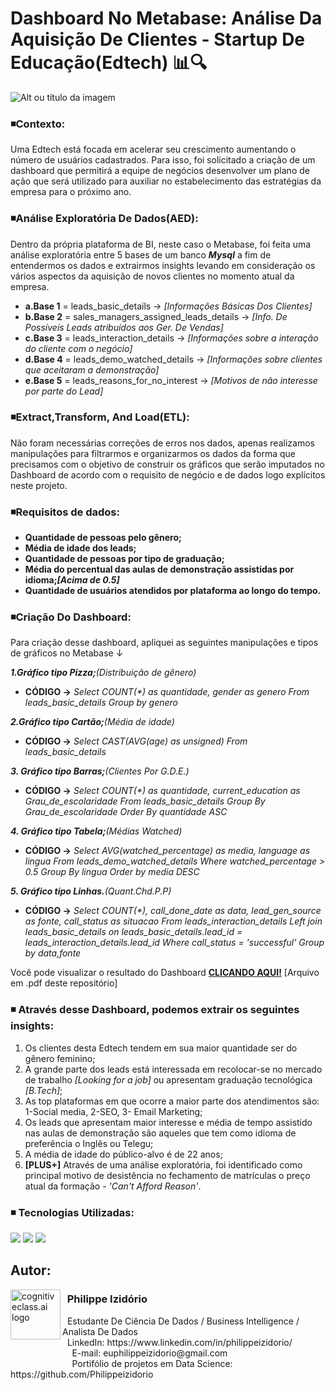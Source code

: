 # Dashboard No Metabase: Análise Da Aquisição De Clientes - Startup De Educação(Edtech) 📊🔍
![Alt ou título da imagem](https://github.com/Philippeizidorio/Analiseclientes_Edtech/assets/145637595/f7210ed3-a01e-4221-900a-4dc36a6b22d9)

### ◾Contexto: 

Uma Edtech está focada em acelerar seu crescimento aumentando o número de usuários cadastrados. Para isso, foi solicitado a criação de um dashboard que permitirá a equipe de
negócios desenvolver um plano de ação que será utilizado para auxiliar no estabelecimento das estratégias da empresa para o próximo ano.

### ◾Análise Exploratória De Dados(AED): 

Dentro da própria plataforma de BI, neste caso o Metabase, foi feita uma análise exploratória entre 5 bases de um banco ***Mysql*** a fim de entendermos os dados e extrairmos insights levando em consideração os vários aspectos da aquisição de novos clientes no momento atual da empresa.
- **a.Base 1** = leads_basic_details → _[Informações Básicas Dos Clientes]_
- **b.Base 2** = sales_managers_assigned_leads_details → _[Info. De Possíveis Leads atribuídos aos Ger. De Vendas]_
- **c.Base 3** = leads_interaction_details → _[Informações sobre a interação do cliente com o negócio]_
- **d.Base 4** = leads_demo_watched_details → _[Informações sobre clientes que aceitaram a demonstração]_
- **e.Base 5** = leads_reasons_for_no_interest → _[Motivos de não interesse por parte do Lead]_

### ◾Extract,Transform, And Load(ETL): 

Não foram necessárias correções de erros nos dados, apenas realizamos manipulações para filtrarmos e organizarmos os dados da forma que precisamos com o objetivo de construir os gráficos que serão imputados no Dashboard de acordo com o requisito de negócio e  de dados logo explícitos neste projeto. 

### ◾Requisitos de dados: 

- **Quantidade de pessoas pelo gênero;**  
- **Média de idade dos leads;**
- **Quantidade de pessoas por tipo de graduação;**
- **Média do percentual das aulas de demonstração assistidas por idioma;_[Acima de 0.5]_**
- **Quantidade de usuários atendidos por plataforma ao longo do tempo.**

### ◾Criação Do Dashboard:

Para criação desse dashboard, apliquei as seguintes manipulações e tipos de gráficos no Metabase ↓
 
***1.Gráfico tipo Pizza;***_(Distribuição de gênero)_

- **CÓDIGO →** _Select COUNT(*) as quantidade, gender as genero
              From leads_basic_details
              Group by genero_

***2.Gráfico tipo Cartão;***_(Média de idade)_

- **CÓDIGO →** _Select CAST(AVG(age) as unsigned)
              From leads_basic_details_

***3. Gráfico tipo Barras;***_(Clientes Por G.D.E.)_

- **CÓDIGO →** _Select COUNT(*) as quantidade, current_education as Grau_de_escolaridade
                From leads_basic_details
                Group By Grau_de_escolaridade
                Order By quantidade ASC_

***4. Gráfico tipo Tabela;***_(Médias Watched)_

- **CÓDIGO →** _Select AVG(watched_percentage) as media, language as lingua
               From leads_demo_watched_details
               Where watched_percentage > 0.5
               Group By lingua
               Order by media DESC_

***5. Gráfico tipo Linhas.***_(Quant.Chd.P.P)_

- **CÓDIGO →** _Select COUNT(*), call_done_date as data, lead_gen_source as fonte, call_status as situacao
                From leads_interaction_details
                Left join leads_basic_details on leads_basic_details.lead_id =  leads_interaction_details.lead_id
                Where call_status = 'successful'
                Group by data,fonte_

Você pode visualizar o resultado do Dashboard [**CLICANDO AQUI!**](https://github.com/Philippeizidorio/Analiseclientes_Edtech/blob/main/Dashboard%20-%20Edtech.pdf) [Arquivo em .pdf deste repositório] 

### ◾ Através desse Dashboard, podemos extrair os seguintes insights:
1. Os clientes desta Edtech tendem em sua maior quantidade ser do gênero feminino;
2. A grande parte dos leads está interessada em recolocar-se no mercado de trabalho _[Looking for a job]_ ou apresentam graduação tecnológica _[B.Tech]_;
3. As top plataformas em que ocorre a maior parte dos atendimentos são: 1-Social media, 2-SEO, 3- Email Marketing;
4. Os leads que apresentam maior interesse e média de tempo assistido nas aulas de demonstração são aqueles que tem como idioma de preferência o Inglês ou Telegu;
5. A média de idade do público-alvo é de 22 anos;
6. **[PLUS+]** Através de uma análise exploratória, foi identificado como principal motivo de desistência no fechamento de matrículas o preço atual da formação - _'Can't Afford Reason'_.

### ◾ Tecnologias Utilizadas: 
<div <br> 
<img src="https://img.shields.io/badge/Microsoft_Excel-217346?style=for-the-badge&logo=microsoft-excel&logoColor=white">
<img src="https://img.shields.io/badge/MySQL-005C84?style=for-the-badge&logo=mysql&logoColor=white">
<img src="https://img.shields.io/badge/Metabase-509EE3?style=for-the-badge&logo=metabase&logoColor=fff">
</div> 

## Autor:

<img  src="https://github.com/Philippeizidorio/AnaliseTRIM_AgenciaMKTDIGITAL/assets/145637595/562ce296-0c61-4895-aebc-4a5b980d319a" width="80" alt="cognitiveclass.ai logo" align="left" /> 

### &nbsp;&nbsp;Philippe Izidório

<p>
&nbsp;&nbsp;Estudante De Ciência De Dados / Business Intelligence / Analista De Dados<br/>
&nbsp;&nbsp;LinkedIn: https://www.linkedin.com/in/philippeizidorio/<br/>
&nbsp;&nbsp;&nbsp;&nbsp;&nbsp;&nbsp;&nbsp;&nbsp;&nbsp;&nbsp;&nbsp;&nbsp;&nbsp;&nbsp;&nbsp;&nbsp;&nbsp;&nbsp;&nbsp;&nbsp;&nbsp;&nbsp;&nbsp;&nbsp;&nbsp;E-mail: euphilippeizidorio@gmail.com<br/>
&nbsp;&nbsp;&nbsp;&nbsp;&nbsp;&nbsp;&nbsp;&nbsp;&nbsp;&nbsp;&nbsp;&nbsp;&nbsp;&nbsp;&nbsp;&nbsp;&nbsp;&nbsp;&nbsp;&nbsp;&nbsp;&nbsp;&nbsp;&nbsp;&nbsp;Portifólio de projetos em Data Science: https://github.com/Philippeizidorio
</p>
